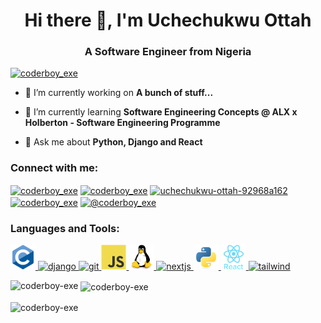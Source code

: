 <h1 align="center">Hi there 👋, I'm Uchechukwu Ottah</h1>
<h3 align="center">A Software Engineer from Nigeria</h3>

<p align="left"> <a href="https://twitter.com/coderboy_exe" target="blank"><img src="https://img.shields.io/twitter/follow/coderboy_exe?logo=twitter&style=for-the-badge" alt="coderboy_exe" /></a> </p>

- 🔭 I’m currently working on **A bunch of stuff...**

- 🌱 I’m currently learning **Software Engineering Concepts @ ALX x Holberton - Software Engineering Programme**

- 💬 Ask me about **Python, Django and React**

<h3 align="left">Connect with me:</h3>
<p align="left">
<a href="https://dev.to/coderboy_exe" target="blank"><img align="center" src="https://raw.githubusercontent.com/rahuldkjain/github-profile-readme-generator/master/src/images/icons/Social/devto.svg" alt="coderboy_exe" height="30" width="40" /></a>
<a href="https://twitter.com/coderboy_exe" target="blank"><img align="center" src="https://raw.githubusercontent.com/rahuldkjain/github-profile-readme-generator/master/src/images/icons/Social/twitter.svg" alt="coderboy_exe" height="30" width="40" /></a>
<a href="https://linkedin.com/in/uchechukwu-ottah-92968a162" target="blank"><img align="center" src="https://raw.githubusercontent.com/rahuldkjain/github-profile-readme-generator/master/src/images/icons/Social/linked-in-alt.svg" alt="uchechukwu-ottah-92968a162" height="30" width="40" /></a>
<a href="https://instagram.com/coderboy_exe" target="blank"><img align="center" src="https://raw.githubusercontent.com/rahuldkjain/github-profile-readme-generator/master/src/images/icons/Social/instagram.svg" alt="coderboy_exe" height="30" width="40" /></a>
<a href="https://medium.com/@coderboy_exe" target="blank"><img align="center" src="https://raw.githubusercontent.com/rahuldkjain/github-profile-readme-generator/master/src/images/icons/Social/medium.svg" alt="@coderboy_exe" height="30" width="40" /></a>
</p>

<h3 align="left">Languages and Tools:</h3>
<p align="left"> <a href="https://www.cprogramming.com/" target="_blank" rel="noreferrer"> <img src="https://raw.githubusercontent.com/devicons/devicon/master/icons/c/c-original.svg" alt="c" width="40" height="40"/> </a> <a href="https://www.djangoproject.com/" target="_blank" rel="noreferrer"> <img src="https://cdn.worldvectorlogo.com/logos/django.svg" alt="django" width="40" height="40"/> </a> <a href="https://git-scm.com/" target="_blank" rel="noreferrer"> <img src="https://www.vectorlogo.zone/logos/git-scm/git-scm-icon.svg" alt="git" width="40" height="40"/> </a> <a href="https://developer.mozilla.org/en-US/docs/Web/JavaScript" target="_blank" rel="noreferrer"> <img src="https://raw.githubusercontent.com/devicons/devicon/master/icons/javascript/javascript-original.svg" alt="javascript" width="40" height="40"/> </a> <a href="https://www.linux.org/" target="_blank" rel="noreferrer"> <img src="https://raw.githubusercontent.com/devicons/devicon/master/icons/linux/linux-original.svg" alt="linux" width="40" height="40"/> </a> <a href="https://nextjs.org/" target="_blank" rel="noreferrer"> <img src="https://cdn.worldvectorlogo.com/logos/nextjs-2.svg" alt="nextjs" width="40" height="40"/> </a> <a href="https://www.python.org" target="_blank" rel="noreferrer"> <img src="https://raw.githubusercontent.com/devicons/devicon/master/icons/python/python-original.svg" alt="python" width="40" height="40"/> </a> <a href="https://reactjs.org/" target="_blank" rel="noreferrer"> <img src="https://raw.githubusercontent.com/devicons/devicon/master/icons/react/react-original-wordmark.svg" alt="react" width="40" height="40"/> </a> <a href="https://tailwindcss.com/" target="_blank" rel="noreferrer"> <img src="https://www.vectorlogo.zone/logos/tailwindcss/tailwindcss-icon.svg" alt="tailwind" width="40" height="40"/> </a> </p>

<p><img align="left" src="https://github-readme-stats.vercel.app/api/top-langs?username=coderboy-exe&show_icons=true&locale=en&layout=compact" alt="coderboy-exe" /></p>

<p>&nbsp;<img align="center" src="https://github-readme-stats.vercel.app/api?username=coderboy-exe&show_icons=true&locale=en" alt="coderboy-exe" /></p>

<p><img align="center" src="https://github-readme-streak-stats.herokuapp.com/?user=coderboy-exe&" alt="coderboy-exe" /></p>
